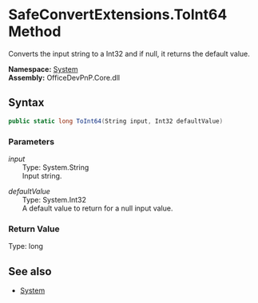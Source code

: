 # SafeConvertExtensions.ToInt64 Method  
Converts the input string to a Int32 and if null, it returns the default value.  

**Namespace:** [System](System.md)  
**Assembly:** OfficeDevPnP.Core.dll  
## Syntax
```C#
public static long ToInt64(String input, Int32 defaultValue)
```
### Parameters
*input*  
&emsp;&emsp;Type: System.String  
&emsp;&emsp;Input string.  

*defaultValue*  
&emsp;&emsp;Type: System.Int32  
&emsp;&emsp;A default value to return for a null input value.  

### Return Value
Type: long  

## See also
- [System](System.md)
